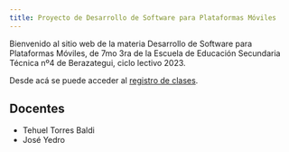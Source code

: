 ```yaml
---
title: Proyecto de Desarrollo de Software para Plataformas Móviles
---
```


Bienvenido al sitio web de la materia Desarrollo de Software para Plataformas Móviles, de 7mo 3ra de la Escuela de Educación Secundaria Técnica nº4 de Berazategui, ciclo lectivo 2023.

Desde acá se puede acceder al [registro de clases](/clases/).

## Docentes

- Tehuel Torres Baldi
- José Yedro
